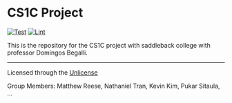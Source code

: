 # CS1C Project

[![Test](https://github.com/Terracom12/cs1c-project/actions/workflows/test.yaml/badge.svg)](https://github.com/Terracom12/cs1c-project/actions/workflows/test.yaml)
[![Lint](https://github.com/Terracom12/cs1c-project/actions/workflows/lint.yaml/badge.svg)](https://github.com/Terracom12/cs1c-project/actions/workflows/lint.yaml)

This is the repository for the CS1C project with saddleback college with professor Domingos Begalli.

---

Licensed through the [Unlicense](./UNLICENSE)

Group Members: Matthew Reese, Nathaniel Tran, Kevin Kim, Pukar Sitaula, ...
